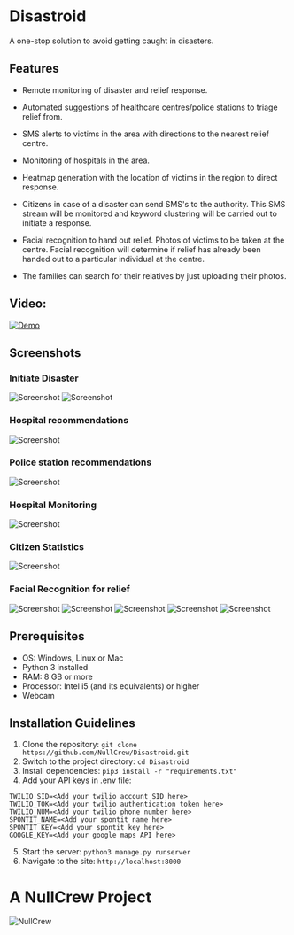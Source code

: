 # Disastroid

A one-stop solution to avoid getting caught in disasters.

## Features

* Remote monitoring of disaster and relief response.

* Automated suggestions of healthcare centres/police stations to triage relief from.

* SMS alerts to victims in the area with directions to the nearest relief centre.

* Monitoring of hospitals in the area.

* Heatmap generation with the location of victims in the region to direct response.

* Citizens in case of a disaster can send SMS's to the authority. This SMS stream will be monitored and keyword clustering will be carried out to initiate a response. 

* Facial recognition to hand out relief. Photos of victims to be taken at the centre. Facial recognition will determine if relief has already been handed out to a particular individual at the centre.

* The families can search for their relatives by just uploading their photos.

## Video:

[![Demo](https://img.youtube.com/vi/elCnni0xKNk/0.jpg)](https://www.youtube.com/watch?v=elCnni0xKNk)


## Screenshots

### Initiate Disaster

![Screenshot](screenshots/1.png)
![Screenshot](screenshots/2.png)

### Hospital recommendations

![Screenshot](screenshots/4.png)

### Police station  recommendations

![Screenshot](screenshots/3.png)


### Hospital Monitoring

![Screenshot](screenshots/5.png)

### Citizen Statistics

![Screenshot](screenshots/6.png)

### Facial Recognition for relief

![Screenshot](screenshots/7.png)
![Screenshot](screenshots/8.png)
![Screenshot](screenshots/9.png)
![Screenshot](screenshots/10.png)
![Screenshot](screenshots/11.png)

## Prerequisites

* OS: Windows, Linux or Mac
* Python 3 installed
* RAM: 8 GB or more
* Processor: Intel i5 (and its equivalents) or higher
* Webcam

## Installation Guidelines

1. Clone the repository:
`git clone https://github.com/NullCrew/Disastroid.git`
2. Switch to the project directory:
`cd Disastroid`
3. Install dependencies:
`pip3 install -r "requirements.txt"`
4. Add your API keys in .env file:
```
TWILIO_SID=<Add your twilio account SID here>
TWILIO_TOK=<Add your twilio authentication token here>
TWILIO_NUM=<Add your twilio phone number here>
SPONTIT_NAME=<Add your spontit name here>
SPONTIT_KEY=<Add your spontit key here>
GOOGLE_KEY=<Add your google maps API here>
```
5. Start the server:
`python3 manage.py runserver`
6. Navigate to the site:
`http://localhost:8000`


# A NullCrew Project
![NullCrew](logo.png)

